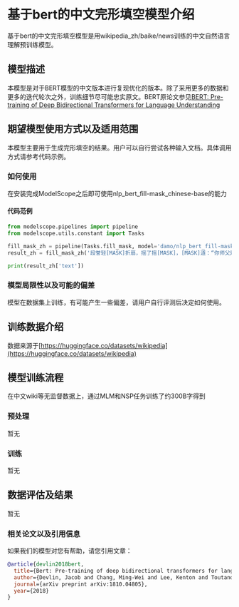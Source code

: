 
# 基于bert的中文完形填空模型介绍
基于bert的中文完形填空模型是用wikipedia_zh/baike/news训练的中文自然语言理解预训练模型。

## 模型描述

本模型是对于BERT模型的中文版本进行复现优化的版本。除了采用更多的数据和更多的迭代轮次之外，训练细节尽可能忠实原文。BERT原论文参见[BERT: Pre-training of Deep Bidirectional Transformers for Language Understanding](https://arxiv.org/abs/1810.04805)

## 期望模型使用方式以及适用范围
本模型主要用于生成完形填空的结果。用户可以自行尝试各种输入文档。具体调用方式请参考代码示例。

### 如何使用
在安装完成ModelScope之后即可使用nlp_bert_fill-mask_chinese-base的能力

#### 代码范例
```python
from modelscope.pipelines import pipeline                  
from modelscope.utils.constant import Tasks                

fill_mask_zh = pipeline(Tasks.fill_mask, model='damo/nlp_bert_fill-mask_chinese-base')
result_zh = fill_mask_zh('段誉轻[MASK]折扇，摇了摇[MASK]，[MASK]道：“你师父是你的[MASK][MASK]，你师父可不是[MASK]的师父。你师父差得动你，你师父可[MASK]不动我。')                 

print(result_zh['text'])
```

### 模型局限性以及可能的偏差
模型在数据集上训练，有可能产生一些偏差，请用户自行评测后决定如何使用。

## 训练数据介绍
数据来源于[https://huggingface.co/datasets/wikipedia](https://huggingface.co/datasets/wikipedia)

## 模型训练流程
在中文wiki等无监督数据上，通过MLM和NSP任务训练了约300B字得到
### 预处理
暂无
### 训练
暂无
## 数据评估及结果
暂无
### 相关论文以及引用信息
如果我们的模型对您有帮助，请您引用文章：
```BibTex
@article{devlin2018bert,
  title={Bert: Pre-training of deep bidirectional transformers for language understanding},
  author={Devlin, Jacob and Chang, Ming-Wei and Lee, Kenton and Toutanova, Kristina},
  journal={arXiv preprint arXiv:1810.04805},
  year={2018}
}
```